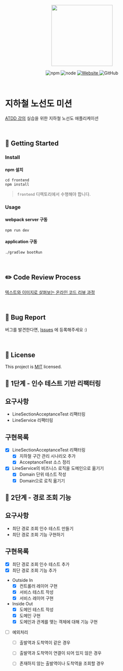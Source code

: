 <p align="center">
    <img width="200px;" src="https://raw.githubusercontent.com/woowacourse/atdd-subway-admin-frontend/master/images/main_logo.png"/>
</p>
<p align="center">
  <img alt="npm" src="https://img.shields.io/badge/npm-%3E%3D%205.5.0-blue">
  <img alt="node" src="https://img.shields.io/badge/node-%3E%3D%209.3.0-blue">
  <a href="https://edu.nextstep.camp/c/R89PYi5H" alt="nextstep atdd">
    <img alt="Website" src="https://img.shields.io/website?url=https%3A%2F%2Fedu.nextstep.camp%2Fc%2FR89PYi5H">
  </a>
  <img alt="GitHub" src="https://img.shields.io/github/license/next-step/atdd-subway-service">
</p>

<br>

# 지하철 노선도 미션
[ATDD 강의](https://edu.nextstep.camp/c/R89PYi5H) 실습을 위한 지하철 노선도 애플리케이션

<br>

## 🚀 Getting Started

### Install
#### npm 설치
```
cd frontend
npm install
```
> `frontend` 디렉토리에서 수행해야 합니다.

### Usage
#### webpack server 구동
```
npm run dev
```
#### application 구동
```
./gradlew bootRun
```
<br>

## ✏️ Code Review Process
[텍스트와 이미지로 살펴보는 온라인 코드 리뷰 과정](https://github.com/next-step/nextstep-docs/tree/master/codereview)

<br>

## 🐞 Bug Report

버그를 발견한다면, [Issues](https://github.com/next-step/atdd-subway-service/issues) 에 등록해주세요 :)

<br>

## 📝 License

This project is [MIT](https://github.com/next-step/atdd-subway-service/blob/master/LICENSE.md) licensed.


## 🚀 1단계 - 인수 테스트 기반 리팩터링
## 요구사항
- LineSectionAcceptanceTest 리팩터링
- LineService 리팩터링

## 구현목록
- [x] LineSectionAcceptanceTest 리팩터링
    - [x] 지하철 구간 관리 시나리오 추가
    - [x] AcceptanceTest 소스 정리
- [x] LineService의 비즈니스 로직을 도메인으로 옮기기
    - [x] Domain 단위 테스트 작성
    - [x] Domain으로 로직 옮기기

## 🚀 2단계 - 경로 조회 기능
## 요구사항
- 최단 경로 조회 인수 테스트 만들기
- 최단 경로 조회 기능 구현하기

## 구현목록
- [x] 최단 경로 조회 인수 테스트 추가
- [x] 최단 경로 조회 기능 추가
* Outside In
    - [x] 컨트롤러 레이어 구현
    - [x] 서비스 테스트 작성
    - [x] 서비스 레이어 구현
* Inside Out
    - [x] 도메인 테스트 작성
    - [x] 도메인 구현
    - [x] 도메인과 관계를 맺는 객체에 대해 기능 구현
- [ ] 예외처리
    - [ ] 출발역과 도착역이 같은 경우
    - [ ] 출발역과 도착역이 연결이 되어 있지 않은 경우
    - [ ] 존재하지 않는 출발역이나 도착역을 조회할 경우
    
